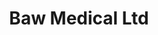 ---
title: Baw Medical Ltd
link: http://www.bawmedical.co.uk
logo: baw_medical.png

# Events sponsored denoted by `<hackday>` and sponsorship amount/resource
events:
  11-manchester: "£180 for customised lanyards"
---